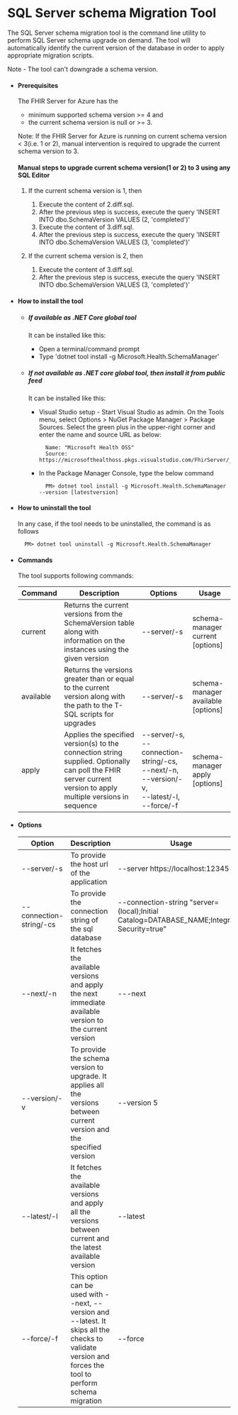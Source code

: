 # SQL Server schema Migration Tool
The SQL Server schema migration tool is the command line utility to perform SQL Server schema upgrade on demand. The tool will automatically identify the current version of the database in order to apply appropriate migration scripts.

Note - The tool can't downgrade a schema version.

- #### Prerequisites
    The FHIR Server for Azure has the 
    - minimum supported schema version >= 4 and 
    - the current schema version is null or >= 3.

    Note: If the FHIR Server for Azure is running on current schema version < 3(i.e. 1 or 2), manual intervention is required to upgrade the current schema version to 3.

    #### Manual steps to upgrade current schema version(1 or 2) to 3 using any SQL Editor
    1. If the current schema version is 1, then
        1. Execute the content of 2.diff.sql.
        2. After the previous step is success, execute the query 'INSERT INTO dbo.SchemaVersion VALUES (2, 'completed')'
        3. Execute the content of 3.diff.sql.
        4. After the previous step is success, execute the query 'INSERT INTO dbo.SchemaVersion VALUES (3, 'completed')'

    2. If the current schema version is 2, then
        1. Execute the content of 3.diff.sql.
        2. After the previous step is success, execute the query 'INSERT INTO dbo.SchemaVersion VALUES (3, 'completed')'

- #### How to install the tool

    - ##### If available as .NET Core global tool 

        It can be installed like this:

        - Open a terminal/command prompt 
        - Type 'dotnet tool install -g Microsoft.Health.SchemaManager'

     - ##### If not available as .NET core global tool, then install it from public feed

        It can be installed like this:
            
        - Visual Studio setup - Start Visual Studio as admin. On the Tools menu, select Options > NuGet Package Manager > Package Sources. Select the green plus in the upper-right corner and enter the name and source URL as below:

                Name: "Microsoft Health OSS"
                Source: https://microsofthealthoss.pkgs.visualstudio.com/FhirServer/_packaging/Public/nuget/v3/index.json
        
        - In the Package Manager Console, type the below command
        
                PM> dotnet tool install -g Microsoft.Health.SchemaManager --version [latestversion]

- #### How to uninstall the tool
    In any case, if the tool needs to be uninstalled, the command is as follows

        PM> dotnet tool uninstall -g Microsoft.Health.SchemaManager          

- #### Commands
    The tool supports following commands:

    |Command|Description|Options|Usage
    |--------|---|---|---|
    |current|Returns the current versions from the SchemaVersion table along with information on the instances using the given version|--server/-s|schema-manager current [options]
    |available|Returns the versions greater than or equal to the current version along with the path to the T-SQL scripts for upgrades|--server/-s|schema-manager available [options]
    |apply|Applies the specified version(s) to the connection string supplied. Optionally can poll the FHIR server current version to apply multiple versions in sequence|--server/-s,<br /> --connection-string/-cs,<br /> --next/-n,<br /> --version/-v,<br /> --latest/-l,<br /> --force/-f|schema-manager apply [options]

- #### Options 

    |Option|Description|Usage
    |--------|---|---|
    |--server/-s|To provide the host url of the application| --server https://localhost:12345|
    --connection-string/-cs| To provide the connection string  of the sql database| --connection-string "server=(local);Initial Catalog=DATABASE_NAME;Integrated Security=true"|
    --next/-n| It fetches the available versions and apply the next immediate available version to the current version| ---next|
    --version/-v|To provide the schema version to upgrade. It applies all the versions between current version and the specified version|--version 5|
    --latest/-l|It fetches the available versions and apply all the versions between current and the latest available version|--latest|
    --force/-f|This option can be used with --next, --version and --latest. It skips all the checks to validate version and forces the tool to perform schema migration|--force
